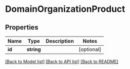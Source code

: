 # DomainOrganizationProduct

## Properties
Name | Type | Description | Notes
------------ | ------------- | ------------- | -------------
**id** | **string** |  | [optional] 

[[Back to Model list]](../README.md#documentation-for-models) [[Back to API list]](../README.md#documentation-for-api-endpoints) [[Back to README]](../README.md)


